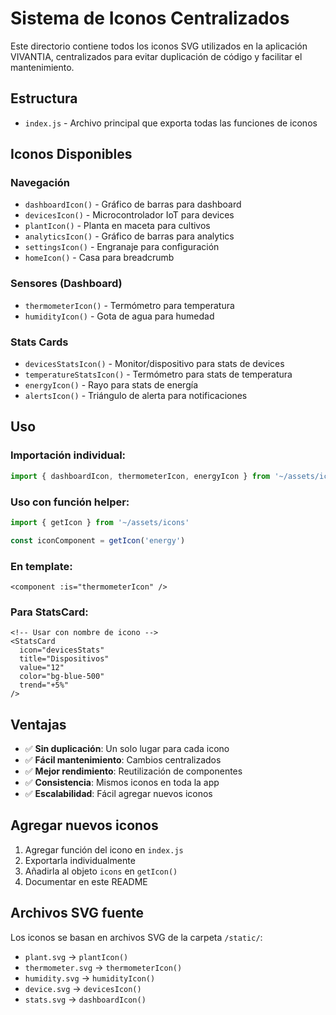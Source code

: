 # Sistema de Iconos Centralizados

Este directorio contiene todos los iconos SVG utilizados en la aplicación VIVANTIA, centralizados para evitar duplicación de código y facilitar el mantenimiento.

## Estructura

- `index.js` - Archivo principal que exporta todas las funciones de iconos

## Iconos Disponibles

### Navegación
- `dashboardIcon()` - Gráfico de barras para dashboard
- `devicesIcon()` - Microcontrolador IoT para devices
- `plantIcon()` - Planta en maceta para cultivos
- `analyticsIcon()` - Gráfico de barras para analytics
- `settingsIcon()` - Engranaje para configuración
- `homeIcon()` - Casa para breadcrumb

### Sensores (Dashboard)
- `thermometerIcon()` - Termómetro para temperatura
- `humidityIcon()` - Gota de agua para humedad

### Stats Cards
- `devicesStatsIcon()` - Monitor/dispositivo para stats de devices
- `temperatureStatsIcon()` - Termómetro para stats de temperatura
- `energyIcon()` - Rayo para stats de energía
- `alertsIcon()` - Triángulo de alerta para notificaciones

## Uso

### Importación individual:
```javascript
import { dashboardIcon, thermometerIcon, energyIcon } from '~/assets/icons'
```

### Uso con función helper:
```javascript
import { getIcon } from '~/assets/icons'

const iconComponent = getIcon('energy')
```

### En template:
```vue
<component :is="thermometerIcon" />
```

### Para StatsCard:
```vue
<!-- Usar con nombre de icono -->
<StatsCard 
  icon="devicesStats" 
  title="Dispositivos"
  value="12"
  color="bg-blue-500"
  trend="+5%"
/>
```

## Ventajas

- ✅ **Sin duplicación**: Un solo lugar para cada icono
- ✅ **Fácil mantenimiento**: Cambios centralizados
- ✅ **Mejor rendimiento**: Reutilización de componentes
- ✅ **Consistencia**: Mismos iconos en toda la app
- ✅ **Escalabilidad**: Fácil agregar nuevos iconos

## Agregar nuevos iconos

1. Agregar función del icono en `index.js`
2. Exportarla individualmente
3. Añadirla al objeto `icons` en `getIcon()`
4. Documentar en este README

## Archivos SVG fuente

Los iconos se basan en archivos SVG de la carpeta `/static/`:
- `plant.svg` → `plantIcon()`
- `thermometer.svg` → `thermometerIcon()`
- `humidity.svg` → `humidityIcon()`
- `device.svg` → `devicesIcon()`
- `stats.svg` → `dashboardIcon()` 